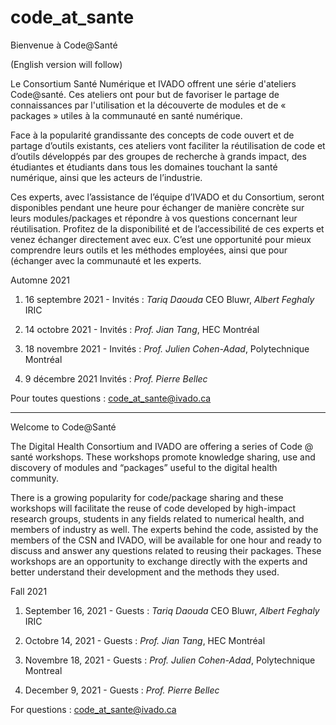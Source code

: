 # code_at_sante
Bienvenue à Code@Santé

(English version will follow)

Le Consortium Santé Numérique et IVADO offrent une série d'ateliers Code@santé. Ces ateliers ont pour but de favoriser le partage de connaissances par l'utilisation et la découverte de modules et de « packages » utiles à la communauté en santé numérique.  

Face à la popularité grandissante des concepts de code ouvert et de partage d’outils existants, ces ateliers vont faciliter la réutilisation de code et d’outils développés par des groupes de recherche à grands impact, des étudiantes et étudiants dans tous les domaines touchant la santé numérique, ainsi que les acteurs de l’industrie.  

Ces experts, avec l’assistance de l’équipe d’IVADO et du Consortium, seront disponibles pendant une heure pour échanger de manière concrète sur leurs modules/packages et répondre à vos questions concernant leur réutilisation. Profitez de la disponibilité et de l’accessibilité de ces experts et venez échanger directement avec eux. C’est une opportunité pour mieux comprendre leurs outils et les méthodes employées, ainsi que pour (échanger avec la communauté et les experts.   
 

Automne 2021

1. 16 septembre 2021 - Invités : *Tariq Daouda* CEO Bluwr, *Albert Feghaly* IRIC <br />   
    
2. 14 octobre 2021 - Invités : *Prof. Jian Tang*, HEC Montréal <br />   
    
3. 18 novembre 2021 - Invités : *Prof. Julien Cohen-Adad*, Polytechnique Montréal <br />   
    
4. 9 décembre 2021  Invités : *Prof. Pierre Bellec* <br />   

Pour toutes questions : code_at_sante@ivado.ca

-------------------------------------------------------------------------------

Welcome to Code@Santé

The Digital Health Consortium and IVADO are offering a series of Code @ santé workshops. These workshops promote knowledge sharing, use and discovery of modules and “packages” useful to the digital health community.

There is a growing popularity for code/package sharing and these workshops will facilitate the reuse of code developed by high-impact research groups, students in any fields related to numerical health, and members of industry as well. The experts behind the code, assisted by the members of the CSN and IVADO, will be available for one hour and ready to discuss and answer any questions related to reusing their packages. These workshops are an opportunity to exchange directly with the experts and better understand their development and the methods they used.

Fall 2021

1. September 16, 2021 -     <tab id=t1>Guests : *Tariq Daouda* CEO Bluwr, *Albert Feghaly* IRIC <br />   
    
2. Octobre 14, 2021 - <tab to=t1>Guests : *Prof. Jian Tang*, HEC Montréal <br />   
    
3. Novembre 18, 2021 - <tab to=t1>Guests : *Prof. Julien Cohen-Adad*, Polytechnique Montreal <br />   
    
4. December 9, 2021  - <tab to=t1>Guests : *Prof. Pierre Bellec* <br />   

For questions : code_at_sante@ivado.ca
